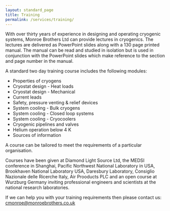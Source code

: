 ```yaml
---
layout: standard_page
title: Training
permalink: /services/training/
---
```


With over thirty years of experience in designing and operating cryogenic systems, Monroe Brothers Ltd can provide lectures in cryogenics.  The lectures are delivered as PowerPoint slides along with a 130 page printed manual.  The manual can be read and studied in isolation but is used in conjunction with the PowerPoint slides which make reference to the section and page number in the manual.

A standard two day training course includes the following modules:
* Properties of cryogens
* Cryostat design - Heat loads
* Cryostat design - Mechanical
* Current leads
* Safety, pressure venting & relief devices
* System cooling - Bulk cryogens
* System cooling - Closed loop systems
* System cooling - Cryocoolers
* Cryogenic pipelines and valves
* Helium operation below 4 K
* Sources of information

A course can be tailored to meet the requirements of a particular organisation.

Courses have been given at Diamond Light Source Ltd, the MEDSI conference in Shanghai, Pacific Northwest National Laboratory in USA, Brookhaven National Laboratory USA, Daresbury Laboratory, Consiglio Nazionale delle Ricerche Italy, Air Prooducts PLC and an open course at Wurzburg Germany inviting professional engineers and scientists at the national research laboratories.

If we can help you with your training requirements then please contact us: [cmonroe@monroebrothers.co.uk](cmonroe@monroebrothers.co.uk)

